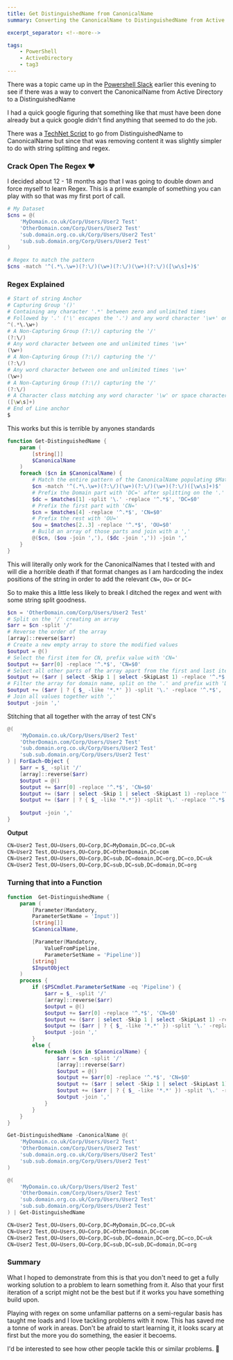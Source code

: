 ```yaml
---
title: Get DistinguishedName from CanonicalName
summary: Converting the CanonicalName to DistinguishedName from Active Directory

excerpt_separator: <!--more-->

tags:
    - PowerShell
    - ActiveDirectory
    - tag3
---
```


There was a topic came up in the [Powershell Slack](https://aka.ms/psslack) earlier this evening to see if there was a way to convert the CanonicalName from Active Directory to a DistinguishedName

I had a quick google figuring that something like that must have been done already but a quick google didn't find anything that seemed to do the job.

There was a [TechNet Script](https://gallery.technet.microsoft.com/scriptcenter/Get-CanonicalName-Convert-a2aa82e5) to go from DistinguishedName to CanonicalName but since that was removing content it was slightly simpler to do with string splitting and regex.

### Crack Open The Regex ❤
I decided about 12 - 18 months ago that I was going to double down and force myself to learn Regex. This is a prime example of something you can play with so that was my first port of call.

```powershell
# My Dataset
$cns = @(
    'MyDomain.co.uk/Corp/Users/User2 Test'
    'OtherDomain.com/Corp/Users/User2 Test'
    'sub.domain.org.co.uk/Corp/Users/User2 Test'
    'sub.sub.domain.org/Corp/Users/User2 Test'
)

# Regex to match the pattern
$cns -match '^(.*\.\w+)(?:\/)(\w+)(?:\/)(\w+)(?:\/)([\w\s]+)$'
```

### Regex Explained
```powershell
# Start of string Anchor
# Capturing Group '()'
# Containing any character '.*' between zero and unlimited times
# Followed by '.' ('\' escapes the '.') and any word character '\w+' one more times
^(.*\.\w+)
# A Non-Capturing Group (?:\/) capturing the '/'
(?:\/)
# Any word character between one and unlimited times '\w+'
(\w+)
# A Non-Capturing Group (?:\/) capturing the '/'
(?:\/)
# Any word character between one and unlimited times '\w+'
(\w+)
# A Non-Capturing Group (?:\/) capturing the '/'
(?:\/)
# A Character class matching any word character '\w' or space character '\s'
([\w\s]+)
# End of Line anchor
$

```

This works but this is terrible by anyones standards

```powershell
function Get-DistinguishedName {
    param (
        [string[]]
        $CanonicalName
    )
    foreach ($cn in $CanonicalName) {
        # Match the entire pattern of the CanonicalName populating $Matches automatic variable
        $cn -match '^(.*\.\w+)(?:\/)(\w+)(?:\/)(\w+)(?:\/)([\w\s]+)$'
        # Prefix the Domain part with 'DC=' after splitting on the '.'
        $dc = $matches[1] -split '\.' -replace '^.*$', 'DC=$0'
        # Prefix the first part with 'CN='
        $cn = $matches[4] -replace '^.*$', 'CN=$0'
        # Prefix the rest with 'OU='
        $ou = $matches[2..3] -replace '^.*$', 'OU=$0'
        # Build an array of those parts and join with a ','
        @($cn, ($ou -join ','), ($dc -join ',')) -join ','
    }
}
```

This will literally only work for the CanonicalNames that I tested with and will die a horrible death if that format changes as I am hardcoding the index positions of the string in order to add the relevant `CN=`, `OU=` or `DC=`

So to make this a little less likely to break I ditched the regex and went with some string split goodness.

```powershell
$cn = 'OtherDomain.com/Corp/Users/User2 Test'
# Split on the '/' creating an array
$arr = $cn -split '/'
# Reverse the order of the array
[array]::reverse($arr)
# Create a new empty array to store the modified values
$output = @()
# Select the first item for CN, prefix value with 'CN='
$output += $arr[0] -replace '^.*$', 'CN=$0'
# Select all other parts of the array apart from the first and last items, prefix with 'OU='
$output += ($arr | select -Skip 1 | select -SkipLast 1) -replace '^.*$', 'OU=$0'
# Filter the array for domain name, split on the '.' and prefix with 'DC='
$output += ($arr | ? { $_ -like '*.*' }) -split '\.' -replace '^.*$', 'DC=$0'
# Join all values together with ','
$output -join ','
```

Stitching that all together with the array of test CN's

```powershell
@(
    'MyDomain.co.uk/Corp/Users/User2 Test'
    'OtherDomain.com/Corp/Users/User2 Test'
    'sub.domain.org.co.uk/Corp/Users/User2 Test'
    'sub.sub.domain.org/Corp/Users/User2 Test'
) | ForEach-Object {
    $arr = $_ -split '/'
    [array]::reverse($arr)
    $output = @()
    $output += $arr[0] -replace '^.*$', 'CN=$0'
    $output += ($arr | select -Skip 1 | select -SkipLast 1) -replace '^.*$', 'OU=$0'
    $output += ($arr | ? { $_ -like '*.*'}) -split '\.' -replace '^.*$', 'DC=$0'
    
    $output -join ','
}
```
**Output**
```powershell
CN=User2 Test,OU=Users,OU=Corp,DC=MyDomain,DC=co,DC=uk
CN=User2 Test,OU=Users,OU=Corp,DC=OtherDomain,DC=com
CN=User2 Test,OU=Users,OU=Corp,DC=sub,DC=domain,DC=org,DC=co,DC=uk
CN=User2 Test,OU=Users,OU=Corp,DC=sub,DC=sub,DC=domain,DC=org
```

### Turning that into a Function
```powershell
function  Get-DistinguishedName {
    param (
        [Parameter(Mandatory,
        ParameterSetName = 'Input')]
        [string[]]
        $CanonicalName,

        [Parameter(Mandatory,
            ValueFromPipeline,
            ParameterSetName = 'Pipeline')]
        [string]
        $InputObject
    )
    process {
        if ($PSCmdlet.ParameterSetName -eq 'Pipeline') {
            $arr = $_ -split '/'
            [array]::reverse($arr)
            $output = @()
            $output += $arr[0] -replace '^.*$', 'CN=$0'
            $output += ($arr | select -Skip 1 | select -SkipLast 1) -replace '^.*$', 'OU=$0'
            $output += ($arr | ? { $_ -like '*.*' }) -split '\.' -replace '^.*$', 'DC=$0'
            $output -join ','
        }
        else {
            foreach ($cn in $CanonicalName) {
                $arr = $cn -split '/'
                [array]::reverse($arr)
                $output = @()
                $output += $arr[0] -replace '^.*$', 'CN=$0'
                $output += ($arr | select -Skip 1 | select -SkipLast 1) -replace '^.*$', 'OU=$0'
                $output += ($arr | ? { $_ -like '*.*' }) -split '\.' -replace '^.*$', 'DC=$0'
                $output -join ','
            }
        }
    }
}
```

```powershell
Get-DistinguishedName -CanonicalName @(
    'MyDomain.co.uk/Corp/Users/User2 Test'
    'OtherDomain.com/Corp/Users/User2 Test'
    'sub.domain.org.co.uk/Corp/Users/User2 Test'
    'sub.sub.domain.org/Corp/Users/User2 Test'
)

@(
    'MyDomain.co.uk/Corp/Users/User2 Test'
    'OtherDomain.com/Corp/Users/User2 Test'
    'sub.domain.org.co.uk/Corp/Users/User2 Test'
    'sub.sub.domain.org/Corp/Users/User2 Test'
) | Get-DistinguishedName
```

```powershell
CN=User2 Test,OU=Users,OU=Corp,DC=MyDomain,DC=co,DC=uk
CN=User2 Test,OU=Users,OU=Corp,DC=OtherDomain,DC=com
CN=User2 Test,OU=Users,OU=Corp,DC=sub,DC=domain,DC=org,DC=co,DC=uk
CN=User2 Test,OU=Users,OU=Corp,DC=sub,DC=sub,DC=domain,DC=org
```

### Summary
What I hoped to demonstrate from this is that you don't need to get a fully working solution to a problem to learn something from it. Also that your first iteration of a script might not be the best but if it works you have something build upon.

Playing with regex on some unfamiliar patterns on a semi-regular basis has taught me loads and I love tackling problems with it now. This has saved me a tonne of work in areas. Don't be afraid to start learning it, it looks scary at first but the more you do something, the easier it becoems.

I'd be interested to see how other people tackle this or similar problems. 🙂